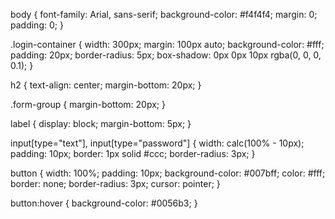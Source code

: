 body {
    font-family: Arial, sans-serif;
    background-color: #f4f4f4;
    margin: 0;
    padding: 0;
}

.login-container {
    width: 300px;
    margin: 100px auto;
    background-color: #fff;
    padding: 20px;
    border-radius: 5px;
    box-shadow: 0px 0px 10px rgba(0, 0, 0, 0.1);
}

h2 {
    text-align: center;
    margin-bottom: 20px;
}

.form-group {
    margin-bottom: 20px;
}

label {
    display: block;
    margin-bottom: 5px;
}

input[type="text"],
input[type="password"] {
    width: calc(100% - 10px);
    padding: 10px;
    border: 1px solid #ccc;
    border-radius: 3px;
}

button {
    width: 100%;
    padding: 10px;
    background-color: #007bff;
    color: #fff;
    border: none;
    border-radius: 3px;
    cursor: pointer;
}

button:hover {
    background-color: #0056b3;
}
